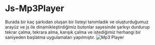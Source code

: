 ﻿# Js-Mp3Player
 Burada bir kaç şarkıdan oluşan bir listeyi tanımladık ve oluşturduğumuz arayüz ve 
 js ile dinamikleştirdiğimiz butonlar sayesinde şarkıyı durdurup tekrar çalma, tekrara alma, 
 karışık çalma ve istediğimiz herhangi bir saniyeden başlatma uygulamaları yapılmıştır.
![Mp3 Player](https://github.com/ByRamARSLAN/Js-Mp3Player/assets/116209610/98e7f525-e6c9-4266-a48c-64268dbaf04e)
